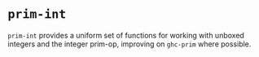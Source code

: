 
# `prim-int`

`prim-int` provides a uniform set of functions for working with unboxed integers and the integer prim-op, improving on `ghc-prim` where possible. 
